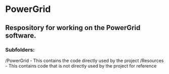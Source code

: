 # PowerGrid</h1>

##  Respository for working on the PowerGrid software. 

###  Subfolders:
/PowerGrid - This contains the code directly used by the project
/Resources - This contains code that is not directly used by the project for reference


